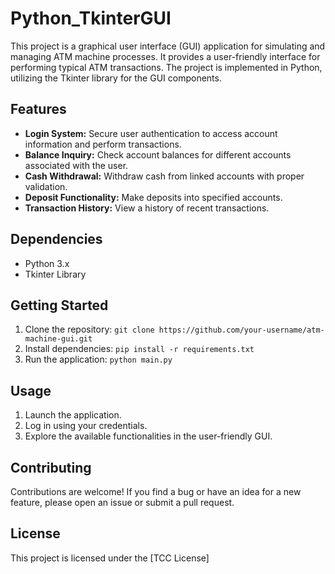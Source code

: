 # Python_TkinterGUI
This project is a graphical user interface (GUI) application for simulating and managing ATM machine processes. It provides a user-friendly interface for performing typical ATM transactions. The project is implemented in Python, utilizing the Tkinter library for the GUI components.

## Features

- **Login System:** Secure user authentication to access account information and perform transactions.
- **Balance Inquiry:** Check account balances for different accounts associated with the user.
- **Cash Withdrawal:** Withdraw cash from linked accounts with proper validation.
- **Deposit Functionality:** Make deposits into specified accounts.
- **Transaction History:** View a history of recent transactions.

## Dependencies

- Python 3.x
- Tkinter Library

## Getting Started

1. Clone the repository: `git clone https://github.com/your-username/atm-machine-gui.git`
2. Install dependencies: `pip install -r requirements.txt`
3. Run the application: `python main.py`

## Usage

1. Launch the application.
2. Log in using your credentials.
3. Explore the available functionalities in the user-friendly GUI.

## Contributing

Contributions are welcome! If you find a bug or have an idea for a new feature, please open an issue or submit a pull request.

## License

This project is licensed under the [TCC License]
